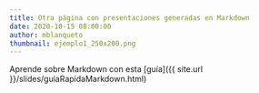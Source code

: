 ```yaml
---
title: Otra página con presentaciones generadas en Markdown
date: 2020-10-15 08:00:00
author: mblanqueto
thumbnail: ejemplo1_250x200.png
---
```



Aprende sobre Markdown con esta [guía]({{ site.url }}/slides/guiaRapidaMarkdown.html)


